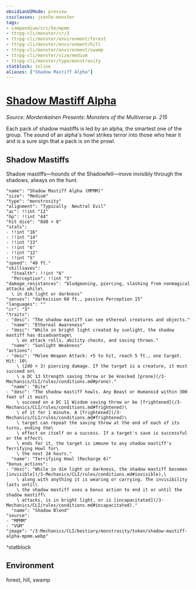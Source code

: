 ```yaml
---
obsidianUIMode: preview
cssclasses: json5e-monster
tags:
- compendium/src/5e/mpmm
- ttrpg-cli/monster/cr/3
- ttrpg-cli/monster/environment/forest
- ttrpg-cli/monster/environment/hill
- ttrpg-cli/monster/environment/swamp
- ttrpg-cli/monster/size/medium
- ttrpg-cli/monster/type/monstrosity
statblock: inline
aliases: ["Shadow Mastiff Alpha"]
---
```

# [Shadow Mastiff Alpha](3-Mechanics\CLI\bestiary\monstrosity/shadow-mastiff-alpha-mpmm.md)
*Source: Mordenkainen Presents: Monsters of the Multiverse p. 215*  

Each pack of shadow mastiffs is led by an alpha, the smartest one of the group. The sound of an alpha's howl strikes terror into those who hear it and is a sure sign that a pack is on the prowl.

## Shadow Mastiffs

Shadow mastiffs—hounds of the Shadowfell—move invisibly through the shadows, always on the hunt.

```statblock
"name": "Shadow Mastiff Alpha (MPMM)"
"size": "Medium"
"type": "monstrosity"
"alignment": "Typically  Neutral Evil"
"ac": !!int "12"
"hp": !!int "44"
"hit_dice": "8d8 + 8"
"stats":
- !!int "16"
- !!int "14"
- !!int "13"
- !!int "6"
- !!int "12"
- !!int "5"
"speed": "40 ft."
"skillsaves":
  "Stealth": !!int "6"
  "Perception": !!int "5"
"damage_resistances": "bludgeoning, piercing, slashing from nonmagical attacks while\
  \ in dim light or darkness"
"senses": "darkvision 60 ft., passive Perception 15"
"languages": ""
"cr": "3"
"traits":
- "desc": "The shadow mastiff can see ethereal creatures and objects."
  "name": "Ethereal Awareness"
- "desc": "While in bright light created by sunlight, the shadow mastiff has disadvantage\
    \ on attack rolls, ability checks, and saving throws."
  "name": "Sunlight Weakness"
"actions":
- "desc": "Melee Weapon Attack: +5 to hit, reach 5 ft., one target. Hit: 10\
    \ (2d6 + 3) piercing damage. If the target is a creature, it must succeed on\
    \ a DC 13 Strength saving throw or be knocked [prone](/3-Mechanics/CLI/rules/conditions.md#prone)."
  "name": "Bite"
- "desc": "The shadow mastiff howls. Any Beast or Humanoid within 300 feet of it must\
    \ succeed on a DC 11 Wisdom saving throw or be [frightened](/3-Mechanics/CLI/rules/conditions.md#frightened)\
    \ of it for 1 minute. A [frightened](/3-Mechanics/CLI/rules/conditions.md#frightened)\
    \ target can repeat the saving throw at the end of each of its turns, ending the\
    \ effect on itself on a success. If a target's save is successful or the effect\
    \ ends for it, the target is immune to any shadow mastiff's Terrifying Howl for\
    \ the next 24 hours."
  "name": "Terrifying Howl (Recharge 6)"
"bonus_actions":
- "desc": "While in dim light or darkness, the shadow mastiff becomes [invisible](/3-Mechanics/CLI/rules/conditions.md#invisible),\
    \ along with anything it is wearing or carrying. The invisibility lasts until\
    \ the shadow mastiff uses a bonus action to end it or until the shadow mastiff\
    \ attacks, is in bright light, or is [incapacitated](/3-Mechanics/CLI/rules/conditions.md#incapacitated)."
  "name": "Shadow Blend"
"source":
- "MPMM"
- "VGM"
"image": "/3-Mechanics/CLI/bestiary/monstrosity/token/shadow-mastiff-alpha-mpmm.webp"
```
^statblock

## Environment

forest, hill, swamp
